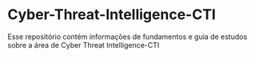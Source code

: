 # Cyber-Threat-Intelligence-CTI
Esse repositório contém informações de fundamentos e guia de estudos sobre a área de Cyber Threat Intelligence-CTI 
